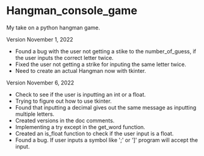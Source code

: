 # Hangman_console_game
My take on a python hangman game.


Version November 1, 2022

- Found a bug with the user not getting a stike to the number_of_guess, if the user inputs the correct letter twice.
- Fixed the user not getting a strike for inputing the same letter twice.
- Need to create an actual Hangman now with tkinter.

Version November 6, 2022

- Check to see if the user is inputting an int or a float.
- Trying to figure out how to use tkinter.
- Found that inputting a decimal gives out the same message as inputting multiple letters.
- Created versions in the doc comments.
- Implementing a try except in the get_word function.
- Created an is_float function to check if the user input is a float.
- Found a bug. If user inputs a symbol like ';' or ']' program will accept the input.